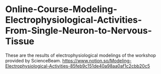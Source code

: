 # Online-Course-Modeling-Electrophysiological-Activities-From-Single-Neuron-to-Nervous-Tissue

These are the results of electrophysiological modelings of the workshop provided by ScienceBeam.
https://www.notion.so/Modeling-Electrophysiological-Activities-85feb9c151de40a98aa0af1c2cbb20c5
